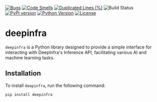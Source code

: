 [![Bugs](https://sonarcloud.io/api/project_badges/measure?project=ovuruska_deepinfra-python&metric=bugs)](https://sonarcloud.io/summary/new_code?id=ovuruska_deepinfra-python)
[![Code Smells](https://sonarcloud.io/api/project_badges/measure?project=ovuruska_deepinfra-python&metric=code_smells)](https://sonarcloud.io/summary/new_code?id=ovuruska_deepinfra-python)
[![Duplicated Lines (%)](https://sonarcloud.io/api/project_badges/measure?project=ovuruska_deepinfra-python&metric=duplicated_lines_density)](https://sonarcloud.io/summary/new_code?id=ovuruska_deepinfra-python)
![Build Status](https://github.com/ovuruska/deepinfra-python/actions/workflows/deploy.yaml/badge.svg)
[![PyPI version](https://badge.fury.io/py/deepinfra.svg)](https://pypi.org/project/deepinfra/)
[![Python Version](https://img.shields.io/pypi/pyversions/deepinfra.svg)](https://pypi.org/project/deepinfra/)
[![License](https://img.shields.io/github/license/ovuruska/deepinfra-python.svg)](LICENSE)

# deepinfra

`deepinfra` is a Python library designed to provide a simple interface for interacting with DeepInfra's Inference API, facilitating various AI and machine learning tasks.

## Installation

To install `deepinfra`, run the following command:

```bash
pip install deepinfra
